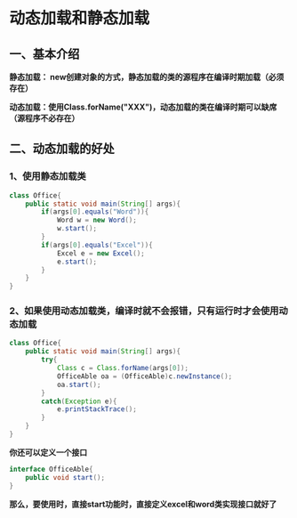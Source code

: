 # **动态加载和静态加载**

## **一、基本介绍**

**静态加载： new创建对象的方式，静态加载的类的源程序在编译时期加载（必须存在）**

**动态加载：使用Class.forName("XXX")，动态加载的类在编译时期可以缺席（源程序不必存在）**

## **二、动态加载的好处**

### **1、使用静态加载类**

```java
class Office{
	public static void main(String[] args){
		if(args[0].equals("Word")){
			Word w = new Word();
			w.start();
		}
		if(args[0].equals("Excel")){
			Excel e = new Excel();
			e.start();
		}
	}
}
```



### **2、如果使用动态加载类，编译时就不会报错，只有运行时才会使用动态加载**

```java
class Office{
	public static void main(String[] args){
		try{
			Class c = Class.forName(args[0]);
			OfficeAble oa = (OfficeAble)c.newInstance();
			oa.start();
		}
		catch(Exception e){
			e.printStackTrace();
		}	
	}
}
```

**你还可以定义一个接口**

```java
interface OfficeAble{
	public void start();
}
```

**那么，要使用时，直接start功能时，直接定义excel和word类实现接口就好了**
